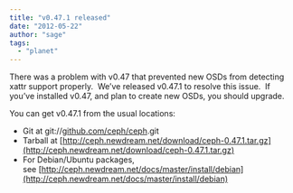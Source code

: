 ```yaml
---
title: "v0.47.1 released"
date: "2012-05-22"
author: "sage"
tags: 
  - "planet"
---
```


There was a problem with v0.47 that prevented new OSDs from detecting xattr support properly.  We’ve released v0.47.1 to resolve this issue.  If you’ve installed v0.47, and plan to create new OSDs, you should upgrade.

You can get v0.47.1 from the usual locations:

- Git at git://[github.com/ceph/ceph](http://github.com/ceph/ceph).git
- Tarball at [http://ceph.newdream.net/download/ceph-0.47.1.tar.gz](http://ceph.newdream.net/download/ceph-0.47.1.tar.gz)
- For Debian/Ubuntu packages, see [http://ceph.newdream.net/docs/master/install/debian](http://ceph.newdream.net/docs/master/install/debian)

